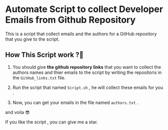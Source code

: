 # Automate Script to collect Developer Emails from Github Repository

This is a script that collect emails and the authors for a GitHub repository that you give to the script.



## How This Script work ?📃

1. You should give <strong>the github repository links</strong> that you want to collect the authors names and thier emails to the script by writing the repositoris in the ``GitHub_links.txt`` file.

2. Run the script that named ``Script.sh`` , he will collect these emails for you .

3. Now, you can get your emails in the file named ``authors.txt`` .



and voila 😎

If you like the script , you can give me a star.
